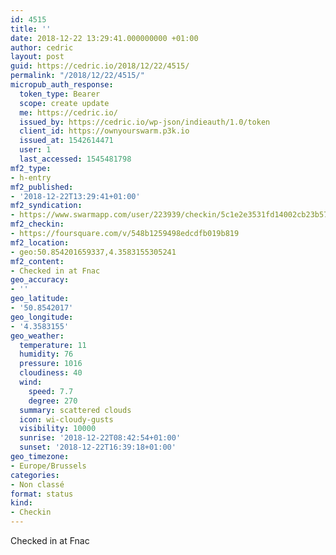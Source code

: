 ```yaml
---
id: 4515
title: ''
date: 2018-12-22 13:29:41.000000000 +01:00
author: cedric
layout: post
guid: https://cedric.io/2018/12/22/4515/
permalink: "/2018/12/22/4515/"
micropub_auth_response:
  token_type: Bearer
  scope: create update
  me: https://cedric.io/
  issued_by: https://cedric.io/wp-json/indieauth/1.0/token
  client_id: https://ownyourswarm.p3k.io
  issued_at: 1542614471
  user: 1
  last_accessed: 1545481798
mf2_type:
- h-entry
mf2_published:
- '2018-12-22T13:29:41+01:00'
mf2_syndication:
- https://www.swarmapp.com/user/223939/checkin/5c1e2e3531fd14002cb23b57
mf2_checkin:
- https://foursquare.com/v/548b1259498edcdfb019b819
mf2_location:
- geo:50.854201659337,4.3583155305241
mf2_content:
- Checked in at Fnac
geo_accuracy:
- ''
geo_latitude:
- '50.8542017'
geo_longitude:
- '4.3583155'
geo_weather:
  temperature: 11
  humidity: 76
  pressure: 1016
  cloudiness: 40
  wind:
    speed: 7.7
    degree: 270
  summary: scattered clouds
  icon: wi-cloudy-gusts
  visibility: 10000
  sunrise: '2018-12-22T08:42:54+01:00'
  sunset: '2018-12-22T16:39:18+01:00'
geo_timezone:
- Europe/Brussels
categories:
- Non classé
format: status
kind:
- Checkin
---
```

Checked in at Fnac